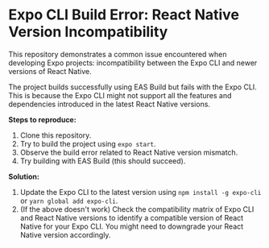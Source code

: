 # Expo CLI Build Error: React Native Version Incompatibility

This repository demonstrates a common issue encountered when developing Expo projects: incompatibility between the Expo CLI and newer versions of React Native.

The project builds successfully using EAS Build but fails with the Expo CLI. This is because the Expo CLI might not support all the features and dependencies introduced in the latest React Native versions.

**Steps to reproduce:**

1. Clone this repository.
2. Try to build the project using `expo start`.
3. Observe the build error related to React Native version mismatch.
4. Try building with EAS Build (this should succeed).

**Solution:**

1. Update the Expo CLI to the latest version using `npm install -g expo-cli` or `yarn global add expo-cli`.
2. (If the above doesn't work) Check the compatibility matrix of Expo CLI and React Native versions to identify a compatible version of React Native for your Expo CLI.  You might need to downgrade your React Native version accordingly.